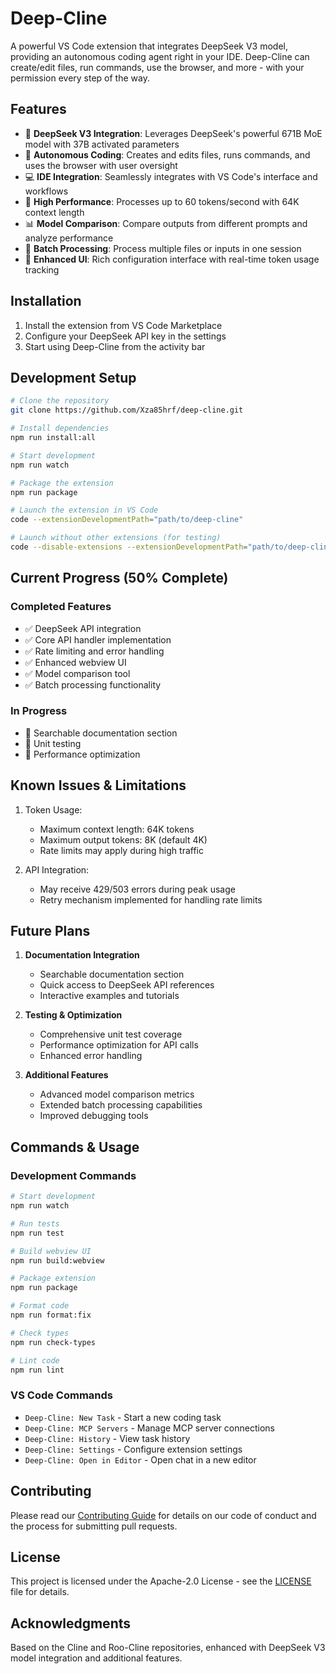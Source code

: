 # Deep-Cline

A powerful VS Code extension that integrates DeepSeek V3 model, providing an autonomous coding agent right in your IDE. Deep-Cline can create/edit files, run commands, use the browser, and more - with your permission every step of the way.

## Features

- 🤖 **DeepSeek V3 Integration**: Leverages DeepSeek's powerful 671B MoE model with 37B activated parameters
- 🔧 **Autonomous Coding**: Creates and edits files, runs commands, and uses the browser with user oversight
- 💻 **IDE Integration**: Seamlessly integrates with VS Code's interface and workflows
- 🚀 **High Performance**: Processes up to 60 tokens/second with 64K context length
- 📊 **Model Comparison**: Compare outputs from different prompts and analyze performance
- 🔄 **Batch Processing**: Process multiple files or inputs in one session
- 🎨 **Enhanced UI**: Rich configuration interface with real-time token usage tracking

## Installation

1. Install the extension from VS Code Marketplace
2. Configure your DeepSeek API key in the settings
3. Start using Deep-Cline from the activity bar

## Development Setup

```bash
# Clone the repository
git clone https://github.com/Xza85hrf/deep-cline.git

# Install dependencies
npm run install:all

# Start development
npm run watch

# Package the extension
npm run package

# Launch the extension in VS Code
code --extensionDevelopmentPath="path/to/deep-cline"

# Launch without other extensions (for testing)
code --disable-extensions --extensionDevelopmentPath="path/to/deep-cline"
```

## Current Progress (50% Complete)

### Completed Features

- ✅ DeepSeek API integration
- ✅ Core API handler implementation
- ✅ Rate limiting and error handling
- ✅ Enhanced webview UI
- ✅ Model comparison tool
- ✅ Batch processing functionality

### In Progress

- 🔄 Searchable documentation section
- 🔄 Unit testing
- 🔄 Performance optimization

## Known Issues & Limitations

1. Token Usage:
   - Maximum context length: 64K tokens
   - Maximum output tokens: 8K (default 4K)
   - Rate limits may apply during high traffic

2. API Integration:
   - May receive 429/503 errors during peak usage
   - Retry mechanism implemented for handling rate limits

## Future Plans

1. **Documentation Integration**
   - Searchable documentation section
   - Quick access to DeepSeek API references
   - Interactive examples and tutorials

2. **Testing & Optimization**
   - Comprehensive unit test coverage
   - Performance optimization for API calls
   - Enhanced error handling

3. **Additional Features**
   - Advanced model comparison metrics
   - Extended batch processing capabilities
   - Improved debugging tools

## Commands & Usage

### Development Commands

```bash
# Start development
npm run watch

# Run tests
npm run test

# Build webview UI
npm run build:webview

# Package extension
npm run package

# Format code
npm run format:fix

# Check types
npm run check-types

# Lint code
npm run lint
```

### VS Code Commands

- `Deep-Cline: New Task` - Start a new coding task
- `Deep-Cline: MCP Servers` - Manage MCP server connections
- `Deep-Cline: History` - View task history
- `Deep-Cline: Settings` - Configure extension settings
- `Deep-Cline: Open in Editor` - Open chat in a new editor

## Contributing

Please read our [Contributing Guide](CONTRIBUTING.md) for details on our code of conduct and the process for submitting pull requests.

## License

This project is licensed under the Apache-2.0 License - see the [LICENSE](LICENSE) file for details.

## Acknowledgments

Based on the Cline and Roo-Cline repositories, enhanced with DeepSeek V3 model integration and additional features.
